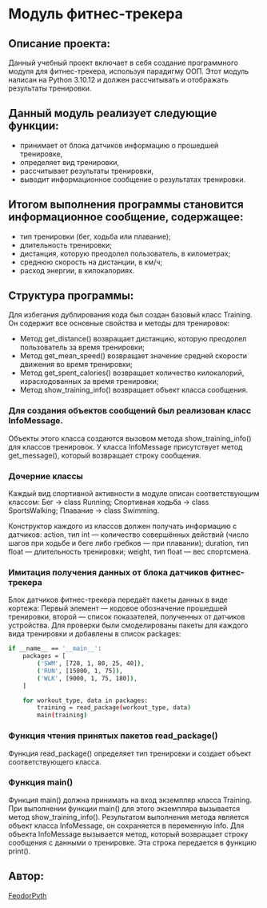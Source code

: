 # Модуль фитнес-трекера
## Описание проекта:
Данный учебный проект включает в себя создание программного модуля для фитнес-трекера, используя парадигму ООП. 
Этот модуль написан на Python 3.10.12 и должен рассчитывать и отображать результаты тренировки.

## Данный модуль реализует следующие функции:
- принимает от блока датчиков информацию о прошедшей тренировке,
- определяет вид тренировки,
- рассчитывает результаты тренировки,
- выводит информационное сообщение о результатах тренировки.

## Итогом выполнения программы становится информационное сообщение, содержащее:
- тип тренировки (бег, ходьба или плавание);
- длительность тренировки;
- дистанция, которую преодолел пользователь, в километрах;
- среднюю скорость на дистанции, в км/ч;
- расход энергии, в килокалориях.

## Структура программы:
Для избегания дублирования кода был создан базовый класс Training.
Он содержит все основные свойства и методы для тренировок:
- Метод get_distance() возвращает дистанцию, которую преодолел пользователь за время тренировки;
- Метод get_mean_speed() возвращает значение средней скорости движения во время тренировки;
- Метод get_spent_calories() возвращает количество килокалорий, израсходованных за время тренировки;
- Метод show_training_info() возвращает объект класса сообщения.

### Для создания объектов сообщений был реализован класс InfoMessage.
Объекты этого класса создаются вызовом метода show_training_info() для классов тренировок.
У класса InfoMessage присутствует метод get_message(), который возвращает строку сообщения.

### Дочерние классы
Каждый вид спортивной активности в модуле описан соответствующим классом:
Бег → class Running;
Спортивная ходьба → class SportsWalking;
Плавание → class Swimming.

Конструктор каждого из классов должен получать информацию с датчиков: 
action, тип int — количество совершённых действий (число шагов при ходьбе и беге либо гребков — при плавании);
duration, тип float — длительность тренировки;
weight, тип float — вес спортсмена.

### Имитация получения данных от блока датчиков фитнес-трекера
Блок датчиков фитнес-трекера передаёт пакеты данных в виде кортежа: 
Первый элемент — кодовое обозначение прошедшей тренировки, второй — список показателей, полученных от датчиков устройства. 
Для проверки были смоделированы пакеты для каждого вида тренировки и добавлены в список packages:

```sh
if __name__ == '__main__':
    packages = [        
        ('SWM', [720, 1, 80, 25, 40]),
        ('RUN', [15000, 1, 75]),
        ('WLK', [9000, 1, 75, 180]),
    ]

    for workout_type, data in packages:
        training = read_package(workout_type, data)
        main(training)
```

### Функция чтения принятых пакетов read_package()
Функция read_package() определяет тип тренировки и создает объект соответствующего класса.

### Функция main()
Функция main() должна принимать на вход экземпляр класса Training.
При выполнении функции main() для этого экземпляра вызывается метод show_training_info().
Результатом выполнения метода является объект класса InfoMessage, он сохраняется в переменную info.
Для объекта InfoMessage вызывается метод, который возвращает строку сообщения с данными о тренировке.
Эта строка передается в функцию print().

## Автор:
[FeodorPyth](https://github.com/FeodorPyth)

